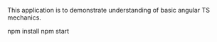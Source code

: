 This application is to demonstrate understanding of basic angular TS mechanics.

npm install
npm start
